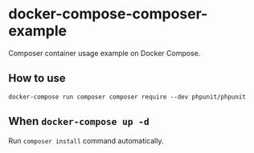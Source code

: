 # docker-compose-composer-example
Composer container usage example on Docker Compose.

## How to use
```
docker-compose run composer composer require --dev phpunit/phpunit
```

## When `docker-compose up -d`
Run `composer install` command automatically.
